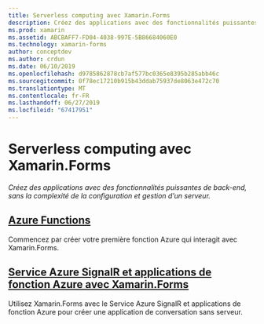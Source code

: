 ```yaml
---
title: Serverless computing avec Xamarin.Forms
description: Créez des applications avec des fonctionnalités puissantes de back-end, sans la complexité de la configuration et gestion d’un serveur.
ms.prod: xamarin
ms.assetid: ABCBAFF7-FD04-4038-997E-5B86684060E0
ms.technology: xamarin-forms
author: conceptdev
ms.author: crdun
ms.date: 06/10/2019
ms.openlocfilehash: d9785862878cb7af577bc0365e8395b285abb46c
ms.sourcegitcommit: 0f78ec17210b915b43ddab75937de8063e472c70
ms.translationtype: MT
ms.contentlocale: fr-FR
ms.lasthandoff: 06/27/2019
ms.locfileid: "67417951"
---
```

# <a name="serverless-computing-with-xamarinforms"></a>Serverless computing avec Xamarin.Forms

_Créez des applications avec des fonctionnalités puissantes de back-end, sans la complexité de la configuration et gestion d’un serveur._

## <a name="azure-functionsazure-functionsmd"></a>[Azure Functions](azure-functions.md)

Commencez par créer votre première fonction Azure qui interagit avec Xamarin.Forms.

## <a name="azure-signalr-service-and-azure-function-apps-with-xamarinformsazure-signalrmd"></a>[Service Azure SignalR et applications de fonction Azure avec Xamarin.Forms](azure-signalr.md)

Utilisez Xamarin.Forms avec le Service Azure SignalR et applications de fonction Azure pour créer une application de conversation sans serveur.
